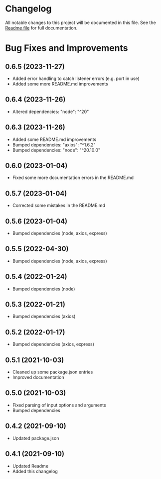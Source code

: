 # Changelog
All notable changes to this project will be documented in this file.
See the [Readme file](https://github.com/jsiegenthaler/hueget/blob/master/README.md) for full documentation.

# Bug Fixes and Improvements

## 0.6.5 (2023-11-27)
* Added error handling to catch listener errors (e.g. port in use)
* Added some more README.md improvements

## 0.6.4 (2023-11-26)
* Altered dependencies: "node": "^20"

## 0.6.3 (2023-11-26)
* Added some README.md improvements
* Bumped dependencies: "axios": "^1.6.2"
* Bumped dependencies: "node": "^20.10.0"

## 0.6.0 (2023-01-04)
* Fixed some more documentation errors in the README.md

## 0.5.7 (2023-01-04)
* Corrected some mistakes in the README.md

## 0.5.6 (2023-01-04)
* Bumped dependencies (node, axios, express)

## 0.5.5 (2022-04-30)
* Bumped dependencies (node, axios, express)

## 0.5.4 (2022-01-24)
* Bumped dependencies (node)

## 0.5.3 (2022-01-21)
* Bumped dependencies (axios)

## 0.5.2 (2022-01-17)
* Bumped dependencies (axios, express)

## 0.5.1 (2021-10-03)
* Cleaned up some package.json entries
* Improved documentation

## 0.5.0 (2021-10-03)
* Fixed parsing of input options and arguments
* Bumped dependencies

## 0.4.2 (2021-09-10)
* Updated package.json

## 0.4.1 (2021-09-10)
* Updated Readme
* Added this changelog
